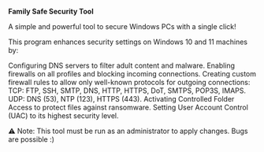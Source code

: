 **Family Safe Security Tool**

A simple and powerful tool to secure Windows PCs with a single click!

This program enhances security settings on Windows 10 and 11 machines by:

Configuring DNS servers to filter adult content and malware.
Enabling firewalls on all profiles and blocking incoming connections.
Creating custom firewall rules to allow only well-known protocols for outgoing connections:
TCP: FTP, SSH, SMTP, DNS, HTTP, HTTPS, DoT, SMTPS, POP3S, IMAPS.
UDP: DNS (53), NTP (123), HTTPS (443).
Activating Controlled Folder Access to protect files against ransomware.
Setting User Account Control (UAC) to its highest security level.

⚠️ Note: This tool must be run as an administrator to apply changes.
Bugs are possible :)
